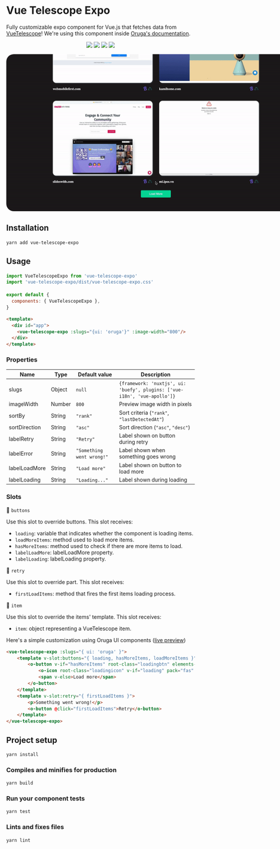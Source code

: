 # Vue Telescope Expo

Fully customizable expo component for Vue.js that fetches data from [VueTelescope](https://vuetelescope.com/)!
We're using this component inside [Oruga's documentation](https://oruga.io/expo/).

<p align="center">
    <a href="https://www.npmjs.com/package/vue-telescope-expo"><img src="https://img.shields.io/npm/v/vue-telescope-expo.svg?logo=npm" /></a>
    <a href="https://www.npmjs.com/package/vue-telescope-expo"><img src="https://img.shields.io/npm/dt/vue-telescope-expo.svg" /></a>
    <a href="https://github.com/oruga-ui/vue-telescope-expo/actions"><img src="https://github.com/oruga-ui/vue-telescope-expo/actions/workflows/ci.yml/badge.svg" /><a>
    <a href="https://codecov.io/gh/oruga-ui/vue-telescope-expo"><img src="https://img.shields.io/codecov/c/github/oruga-ui/vue-telescope-expo.svg?style=flat-square" /></a>
</p>

<p align="center">
    <img src=".public/vuetelescopeexpo.gif" style="max-width: 800px; border-radius: 20px"/>
</p>

## Installation

```sh
yarn add vue-telescope-expo
```

## Usage

```js
import VueTelescopeExpo from 'vue-telescope-expo'
import 'vue-telescope-expo/dist/vue-telescope-expo.css'

export default {
  components: { VueTelescopeExpo },
}
```

```html
<template>
  <div id="app">
    <vue-telescope-expo :slugs="{ui: 'oruga'}" :image-width="800"/>
  </div>
</template>
```

### Properties

| Name          | Type   | Default value             | Description                                                                 |
| ------------- | ------ | ------------------------- | --------------------------------------------------------------------------- |
| slugs         | Object | `null`                    | `{framework: 'nuxtjs', ui: 'buefy', plugins: ['vue-i18n', 'vue-apollo']}`   |
| imageWidth    | Number | `800`                     | Preview image width in pixels                                               |
| sortBy        | String | `"rank"`                  | Sort criteria (`"rank"`, `"lastDetectedAt"`)                                |
| sortDirection | String | `"asc"`                   | Sort direction (`"asc"`, `"desc"`)                                          |
| labelRetry    | String | `"Retry"`                 | Label shown on button during retry                                          |
| labelError    | String | `"Something went wrong!"` | Label shown when something goes wrong                                       |
| labelLoadMore | String | `"Load more"`             | Label shown on button to load more                                          |
| labelLoading  | String | `"Loading..."`            | Label shown during loading                                                  |

### Slots

🔷 `buttons`

Use this slot to override buttons. This slot receives:
- `loading`: variable that indicates whether the component is loading items.
- `loadMoreItems`: method used to load more items.
- `hasMoreItems`: method used to check if there are more items to load.
- `labelLoadMore`: labelLoadMore property.
- `labelLoading`: labelLoading property.

🔷 `retry` 

Use this slot to override part. This slot receives: 
- `firstLoadItems`: method that fires the first items loading process.

🔷 `item`

Use this slot to override the items' template. This slot receives:
- `item`: object representing a VueTelescope item.

Here's a simple customization using Oruga UI components ([live preview](https://preview.oruga.io/expo/))

```html
<vue-telescope-expo :slugs="{ ui: 'oruga' }">
    <template v-slot:buttons="{ loading, hasMoreItems, loadMoreItems }">
        <o-button v-if="hasMoreItems" root-class="loadingbtn" elements-wrapper-class="loadingbtnwrapper" @click="loadMoreItems">
            <o-icon root-class="loadingicon" v-if="loading" pack="fas" icon="sync-alt" spin> </o-icon>
            <span v-else>Load more</span>
        </o-button>
    </template>
    <template v-slot:retry="{ firstLoadItems }">
        <p>Something went wrong!</p>
        <o-button @click="firstLoadItems">Retry</o-button>
    </template>
</vue-telescope-expo>
```

## Project setup

```sh
yarn install
```

### Compiles and minifies for production

```sh
yarn build
```

### Run your component tests

```sh
yarn test
```

### Lints and fixes files

```sh
yarn lint
```
